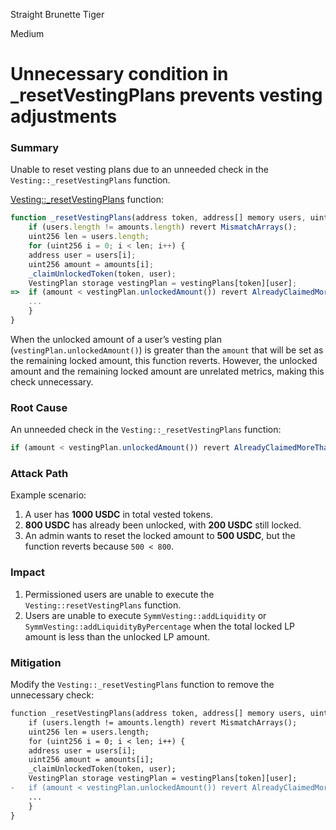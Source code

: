 Straight Brunette Tiger

Medium

# Unnecessary condition in _resetVestingPlans prevents vesting adjustments

### Summary

Unable to reset vesting plans due to an unneeded check in the `Vesting::_resetVestingPlans` function. 

[Vesting::_resetVestingPlans](https://github.com/sherlock-audit/2025-03-symm-io-stacking/blob/main/token/contracts/vesting/Vesting.sol#L222) function:
```javascript
function _resetVestingPlans(address token, address[] memory users, uint256[] memory amounts) internal {
    if (users.length != amounts.length) revert MismatchArrays();
    uint256 len = users.length;
    for (uint256 i = 0; i < len; i++) {
	address user = users[i];
	uint256 amount = amounts[i];
	_claimUnlockedToken(token, user);
	VestingPlan storage vestingPlan = vestingPlans[token][user];
=>	if (amount < vestingPlan.unlockedAmount()) revert AlreadyClaimedMoreThanThis();
	...
    }
}
```

When the unlocked amount of a user’s vesting plan (`vestingPlan.unlockedAmount()`) is greater than the `amount` that will be set as the remaining locked amount, this function reverts. However, the unlocked amount and the remaining locked amount are unrelated metrics, making this check unnecessary. 

### Root Cause

An unneeded check in the `Vesting::_resetVestingPlans` function:  

```javascript
if (amount < vestingPlan.unlockedAmount()) revert AlreadyClaimedMoreThanThis();
```

### Attack Path

Example scenario:  

1. A user has **1000 USDC** in total vested tokens.  
2. **800 USDC** has already been unlocked, with **200 USDC** still locked.  
3. An admin wants to reset the locked amount to **500 USDC**, but the function reverts because `500 < 800`.  

### Impact

1. Permissioned users are unable to execute the `Vesting::resetVestingPlans` function. 
2. Users are unable to execute `SymmVesting::addLiquidity` or `SymmVesting::addLiquidityByPercentage` when the total locked LP amount is less than the unlocked LP amount.

### Mitigation

Modify the `Vesting::_resetVestingPlans` function to remove the unnecessary check:  

```diff
function _resetVestingPlans(address token, address[] memory users, uint256[] memory amounts) internal {
    if (users.length != amounts.length) revert MismatchArrays();
    uint256 len = users.length;
    for (uint256 i = 0; i < len; i++) {
	address user = users[i];
	uint256 amount = amounts[i];
	_claimUnlockedToken(token, user);
	VestingPlan storage vestingPlan = vestingPlans[token][user];
-	if (amount < vestingPlan.unlockedAmount()) revert AlreadyClaimedMoreThanThis();
	...
    }
}
```
